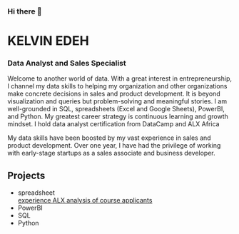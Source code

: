 ### Hi there 👋

# KELVIN EDEH
### Data Analyst and Sales Specialist

Welcome to another world of data. With a great interest in entrepreneurship, I channel my  data skills to helping my organization and other organizations make concrete decisions in sales and product development. It is beyond visualization and queries but problem-solving and meaningful stories. I am well-grounded in SQL, spreadsheets (Excel and Google Sheets), PowerBI, and Python. My greatest career strategy is continuous learning and growth mindset. I hold data analyst certification from DataCamp and ALX Africa

My data skills have been boosted by my vast experience in sales and product development. Over one year, I  have had the privilege of working with early-stage startups as a sales associate and business developer. 

## Projects
  - spreadsheet <br>
         [experience ALX analysis of course applicants](https://docs.google.com/spreadsheets/d/1oDJhnR8jIQqN8uaQ5WGXH-YEADvm2aEITu0t5kyDaL8/edit?usp=sharing)
  - PowerBI
  - SQL
  - Python
<!--
**KelvinEdeh/KelvinEdeh** is a ✨ _special_ ✨ repository because its `README.md` (this file) appears on your GitHub profile.

Here are some ideas to get you started:

- 🔭 I’m currently working on ...
- 🌱 I’m currently learning ...
- 👯 I’m looking to collaborate on ...
- 🤔 I’m looking for help with ...
- 💬 Ask me about ...
- 📫 How to reach me: ...
- 😄 Pronouns: ...
- ⚡ Fun fact: ...
-->
